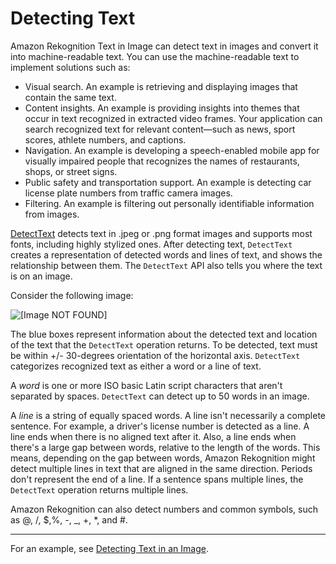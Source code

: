 # Detecting Text<a name="text-detection"></a>

Amazon Rekognition Text in Image can detect text in images and convert it into machine\-readable text\. You can use the machine\-readable text to implement solutions such as:
+ Visual search\. An example is retrieving and displaying images that contain the same text\.
+ Content insights\. An example is providing insights into themes that occur in text recognized in extracted video frames\. Your application can search recognized text for relevant content—such as news, sport scores, athlete numbers, and captions\.
+ Navigation\. An example is developing a speech\-enabled mobile app for visually impaired people that recognizes the names of restaurants, shops, or street signs\. 
+ Public safety and transportation support\. An example is detecting car license plate numbers from traffic camera images\. 
+ Filtering\. An example is filtering out personally identifiable information from images\. 

[DetectText](API_DetectText.md) detects text in \.jpeg or \.png format images and supports most fonts, including highly stylized ones\. After detecting text, `DetectText` creates a representation of detected words and lines of text, and shows the relationship between them\. The `DetectText` API also tells you where the text is on an image\.

Consider the following image: 

![\[Image NOT FOUND\]](http://docs.aws.amazon.com/rekognition/latest/dg/images/text.png)

The blue boxes represent information about the detected text and location of the text that the `DetectText` operation returns\. To be detected, text must be within \+/\- 30\-degrees orientation of the horizontal axis\. `DetectText` categorizes recognized text as either a word or a line of text\.

A *word* is one or more ISO basic Latin script characters that aren't separated by spaces\. `DetectText` can detect up to 50 words in an image\.

A *line* is a string of equally spaced words\. A line isn't necessarily a complete sentence\. For example, a driver's license number is detected as a line\. A line ends when there is no aligned text after it\. Also, a line ends when there's a large gap between words, relative to the length of the words\. This means, depending on the gap between words, Amazon Rekognition might detect multiple lines in text that are aligned in the same direction\. Periods don't represent the end of a line\. If a sentence spans multiple lines, the `DetectText` operation returns multiple lines\.

Amazon Rekognition can also detect numbers and common symbols, such as @, /, $,%, \-, \_, \+, \*, and \#\.

****

For an example, see [Detecting Text in an Image](text-detecting-text-procedure.md)\.